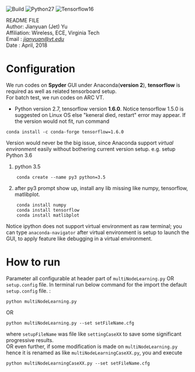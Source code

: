 ![Build](https://travis-ci.org/pemami4911/POMDPy.svg?branch=master) ![Python27](https://img.shields.io/badge/python-2.7-blue.svg) ![Tensorflow16](https://img.shields.io/badge/tensorflow-1.6-blue.svg)

README FILE  
Author: Jianyuan (Jet) Yu  
Affiliation: Wireless, ECE, Virginia Tech  
Email : *jianyuan@vt.edu*  
Date  : April, 2018 


# Configuration  
We run codes on **Spyder** GUI under Anaconda(**version 2**), **tensorflow** is required as well as related tensorboard setup.  
For batch test, we run codes on ARC VT. 
* Python version 2.7, tensorflow version **1.6.0**. Notice tensorflow 1.5.0 is suggested on Linux OS else "keneral died, restart" error may appear. If the version would not fit, run command 
```
conda install -c conda-forge tensorflow=1.6.0
```  
Version would never be the big issue, since Anaconda support *virtual environment* easily without bothering current version setup.
e.g. setup Python 3.6    
1. python 3.5   
```
    conda create --name py3 python=3.5
```  
2. after py3 prompt show up, install any lib missing like numpy, tensorflow, matlibplot.  
``` 
    conda install numpy
    conda install tensorflow
    conda install matlibplot
```
Notice ipython does not support virtual environment as raw terminal; you can type ```anaconda-navigator``` after virtual environment is setup to launch the GUI, to apply feature like debugging in a virtual environment.


# How to run
Parameter all configurable at header part of ```multiNodeLearning.py``` OR ```setup.config``` file. 
In terminal run below command for the import the default ```setup.config``` file. :  
```
python multiNodeLearning.py
```
 
OR
```
python multiNodeLearning.py --set setFileName.cfg
```
where ```setupFileName``` was file like ```settingCaseXX``` to save some significant progressive results.  
OR even further, if some modification is made on ```multiNodeLearning.py``` hence it is renamed as like ```multiNodeLearningCaseXX.py```, you and execute
```
python multiNodeLearningCaseXX.py --set setFileName.cfg